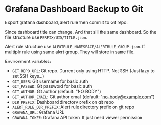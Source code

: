 # Grafana Dashboard Backup to Git
Export grafana dashboard, alert rule then commit to Git repo.

Since dashboard title can change. And that sill the same dashboard. So the file structure use `PERFIX/UID/TITLE.json`.

Alert rule structure use `ALERTRULE_NAMESPACE/ALERTRULE_GROUP.json`. 
If multiple rule using same alert group. They will store in same file.

Environment variables:
- `GIT_REPO_URL`: Git repo. Current only using HTTP. Not SSH (Just lazy to set SSH keys...)
- `GIT_USER`: Git username for basic auth
- `GIT_PASSWD`: Git password for basic auth
- `GIT_AUTHOR`: Git author (default: "NO BODY")
- `GIT_AUTHOR_EMAIL`: Git author email (default: "no-body@example.com")
- `DIR_PREFIX`: Dashboard directory prefix on git repo
- `ALERT_RULE_DIR_PREFIX`: Alert rule directory prefix on git repo
- `GRAFANA_URL`: Grafana URL
- `GRAFANA_TOKEN`: Grafana API token. It just need viewer permission
